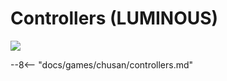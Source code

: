 # Controllers (LUMINOUS)
<img src="/img/chunithm/sdhd/luminous.png">

--8<-- "docs/games/chusan/controllers.md"

